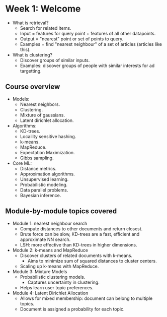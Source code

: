 # Week 1: Welcome

* What is retrieval?
  * Search for related items.
  * Input = features for query point + features of all other datapoints.
  * Output = "nearest" point or set of points to query.
  * Examples = find "nearest neighbour" of a set of articles (articles like this).
* What is clustering?
  * Discover groups of similar inputs.
  * Examples: discover groups of people with similar interests for ad targetting.

## Course overview

* Models:
  * Nearest neighbors.
  * Clustering.
  * Mixture of gaussians.
  * Latent dirichlet allocation.
* Algorithms:
  * KD-trees.
  * Locaility sensitive hashing.
  * k-means.
  * MapReduce.
  * Expectation Maximization.
  * Gibbs sampling.
* Core ML:
  * Distance metrics.
  * Approximation algorithms.
  * Unsupervised learning.
  * Probabilistic modeling.
  * Data parallel problems.
  * Bayesian inference.

## Module-by-module topics covered

* Module 1: nearest neighbour search
  * Compute distances to other documents and return closest.
  * Brute force can be slow, KD-trees are a fast, efficient and approximate NN search.
  * LSH: more effective than KD-trees in higher dimensions.
* Module 2: k-means and MapReduce
  * Discover clusters of related documents with k-means.
    * Aims to minimize sum of squared distances to cluster centers.
  * Scaling up k-means with MapReduce.
* Module 3: Mixture Models
  * Probabilistic clustering models.
    * Captures uncertainty in clustering.
  * Helps learn user topic preferences.
* Module 4: Latent Dirichlet Allocation
  * Allows for mixed membership: document can belong to multiple topics.
  * Document is assigned a probability for each topic.
